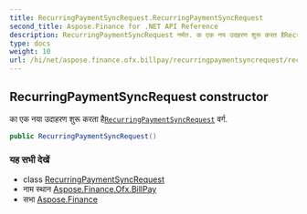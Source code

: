 ```yaml
---
title: RecurringPaymentSyncRequest.RecurringPaymentSyncRequest
second_title: Aspose.Finance for .NET API Reference
description: RecurringPaymentSyncRequest नर्मत. क एक नय उदहरण शुरू करत हैRecurringPaymentSyncRequest वर्ग.
type: docs
weight: 10
url: /hi/net/aspose.finance.ofx.billpay/recurringpaymentsyncrequest/recurringpaymentsyncrequest/
---
```

## RecurringPaymentSyncRequest constructor

का एक नया उदाहरण शुरू करता है[`RecurringPaymentSyncRequest`](../) वर्ग.

```csharp
public RecurringPaymentSyncRequest()
```

### यह सभी देखें

* class [RecurringPaymentSyncRequest](../)
* नाम स्थान [Aspose.Finance.Ofx.BillPay](../../recurringpaymentsyncrequest/)
* सभा [Aspose.Finance](../../../)


